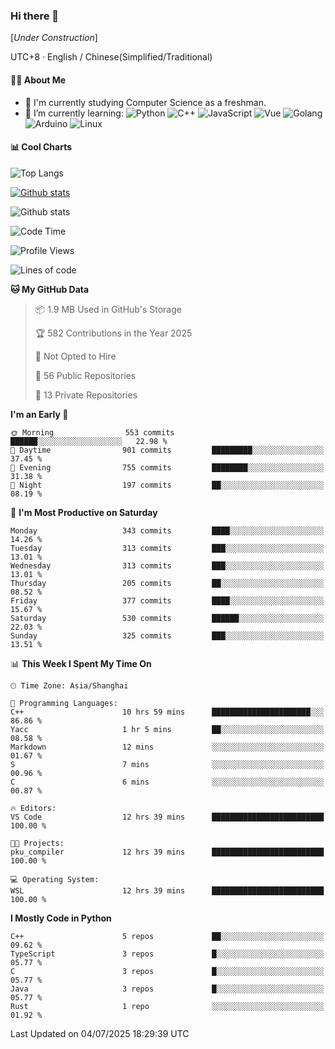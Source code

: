 ### Hi there 👋

\[*Under Construction*\]

UTC+8 · English / Chinese(Simplified/Traditional)

<!--
**NoNormalCreeper/NoNormalCreeper** is a ✨ _special_ ✨ repository because its `README.md` (this file) appears on your GitHub profile.

Here are some ideas to get you started:

- 🔭 I’m currently working on ...
- 🌱 I’m currently learning ...
- 👯 I’m looking to collaborate on ...
- 🤔 I’m looking for help with ...
- 💬 Ask me about ...
- 📫 How to reach me: ...
- 😄 Pronouns: ...
- ⚡ Fun fact: ...
-->

#### 👩‍💻 About Me

- 🏫 I'm currently studying Computer Science as a freshman.
- 🌱 I’m currently learning: 
![Python](https://img.shields.io/badge/-Python-blue?style=flat-square&logo=Python&logoColor=fff)
![C++](https://img.shields.io/badge/-C%2B%2B-00599C?style=flat-square&logo=C%2B%2B&logoColor=fff)
![JavaScript](https://img.shields.io/badge/-JavaScript-ffca18?style=flat-square&logo=JavaScript&logoColor=fff)
![Vue](https://img.shields.io/badge/-Vue-4FC08D?style=flat-square&logo=Vue.js&logoColor=fff)
![Golang](https://img.shields.io/badge/-Go-007d9c?style=flat-square&logo=Go&logoColor=fff)
![Arduino](https://img.shields.io/badge/-Arduino-00979D?style=flat-square&logo=Arduino&logoColor=fff)
![Linux](https://img.shields.io/badge/-Linux-FCC624?style=flat-square&logo=Linux&logoColor=fff)

#### 📊 Cool Charts

![Top Langs](https://readme-stats-zeta-six.vercel.app/api/top-langs/?username=NoNormalCreeper&layout=compact)

[![Github stats](https://readme-stats-zeta-six.vercel.app/api?username=NoNormalCreeper&show=reviews,discussions_started,discussions_answered,prs_merged,prs_merged_percentage)](https://github.com/anuraghazra/github-readme-stats)

![Github stats](https://github-profile-trophy.vercel.app/?username=NoNormalCreeper)


<!--START_SECTION:waka-->
![Code Time](http://img.shields.io/badge/Code%20Time-597%20hrs%2059%20mins-blue)

![Profile Views](http://img.shields.io/badge/Profile%20Views-0-blue)

![Lines of code](https://img.shields.io/badge/From%20Hello%20World%20I%27ve%20Written-4.2%20million%20lines%20of%20code-blue)

**🐱 My GitHub Data** 

> 📦 1.9 MB Used in GitHub's Storage 
 > 
> 🏆 582 Contributions in the Year 2025
 > 
> 🚫 Not Opted to Hire
 > 
> 📜 56 Public Repositories 
 > 
> 🔑 13 Private Repositories 
 > 
**I'm an Early 🐤** 

```text
🌞 Morning                553 commits         ██████░░░░░░░░░░░░░░░░░░░   22.98 % 
🌆 Daytime                901 commits         █████████░░░░░░░░░░░░░░░░   37.45 % 
🌃 Evening                755 commits         ████████░░░░░░░░░░░░░░░░░   31.38 % 
🌙 Night                  197 commits         ██░░░░░░░░░░░░░░░░░░░░░░░   08.19 % 
```
📅 **I'm Most Productive on Saturday** 

```text
Monday                   343 commits         ████░░░░░░░░░░░░░░░░░░░░░   14.26 % 
Tuesday                  313 commits         ███░░░░░░░░░░░░░░░░░░░░░░   13.01 % 
Wednesday                313 commits         ███░░░░░░░░░░░░░░░░░░░░░░   13.01 % 
Thursday                 205 commits         ██░░░░░░░░░░░░░░░░░░░░░░░   08.52 % 
Friday                   377 commits         ████░░░░░░░░░░░░░░░░░░░░░   15.67 % 
Saturday                 530 commits         ██████░░░░░░░░░░░░░░░░░░░   22.03 % 
Sunday                   325 commits         ███░░░░░░░░░░░░░░░░░░░░░░   13.51 % 
```


📊 **This Week I Spent My Time On** 

```text
🕑︎ Time Zone: Asia/Shanghai

💬 Programming Languages: 
C++                      10 hrs 59 mins      ██████████████████████░░░   86.86 % 
Yacc                     1 hr 5 mins         ██░░░░░░░░░░░░░░░░░░░░░░░   08.58 % 
Markdown                 12 mins             ░░░░░░░░░░░░░░░░░░░░░░░░░   01.67 % 
S                        7 mins              ░░░░░░░░░░░░░░░░░░░░░░░░░   00.96 % 
C                        6 mins              ░░░░░░░░░░░░░░░░░░░░░░░░░   00.87 % 

🔥 Editors: 
VS Code                  12 hrs 39 mins      █████████████████████████   100.00 % 

🐱‍💻 Projects: 
pku_compiler             12 hrs 39 mins      █████████████████████████   100.00 % 

💻 Operating System: 
WSL                      12 hrs 39 mins      █████████████████████████   100.00 % 
```

**I Mostly Code in Python** 

```text
C++                      5 repos             ██░░░░░░░░░░░░░░░░░░░░░░░   09.62 % 
TypeScript               3 repos             █░░░░░░░░░░░░░░░░░░░░░░░░   05.77 % 
C                        3 repos             █░░░░░░░░░░░░░░░░░░░░░░░░   05.77 % 
Java                     3 repos             █░░░░░░░░░░░░░░░░░░░░░░░░   05.77 % 
Rust                     1 repo              ░░░░░░░░░░░░░░░░░░░░░░░░░   01.92 % 
```




 Last Updated on 04/07/2025 18:29:39 UTC
<!--END_SECTION:waka-->

